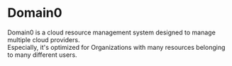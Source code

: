 # Domain0

Domain0 is a cloud resource management system designed to manage multiple cloud providers.  
Especially, it's optimized for Organizations with many resources belonging to many different users.